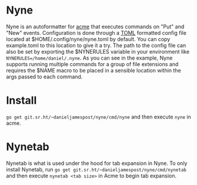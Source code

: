 # Nyne 
Nyne is an autoformatter for [acme](http://acme.cat-v.org/) that executes
commands on "Put" and "New" events. Configuration is done through a
[TOML](https://github.com/toml-lang/toml) formatted config file located
at $HOME/.config/nyne/nyne.toml by default. You can copy example.toml
to this location to give it a try. The path to the config file can also
be set by exporting the $NYNERULES variable in your environment like
`NYNERULES=/home/daniel/.nyne`. As you can see in the example, Nyne
supports running multiple commands for a group of file extensions and
requires the $NAME macro to be placed in a sensible location within the
args passed to each command.

# Install 
`go get git.sr.ht/~danieljamespost/nyne/cmd/nyne` and then execute
`nyne` in acme.

# Nynetab
Nynetab is what is used under the hood for tab expansion in Nyne. To only
install Nynetab, run `go get git.sr.ht/~danieljamespost/nyne/cmd/nynetab`
and then execute `nynetab <tab size>` in Acme to begin tab expansion.

 


